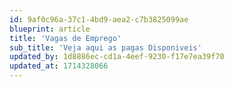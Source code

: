 ```yaml
---
id: 9af0c96a-37c1-4bd9-aea2-c7b3825099ae
blueprint: article
title: 'Vagas de Emprego'
sub_title: 'Veja aqui as pagas Disponiveis'
updated_by: 1d8886ec-cd1a-4eef-9230-f17e7ea39f70
updated_at: 1714328066
---
```

